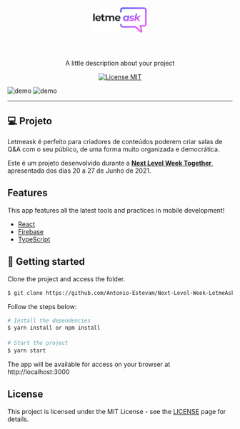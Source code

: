 
<h1 align="center">
<br>
  <img src="./src/assets/images/logo.svg" alt="YOUR_PROJECT_NAME" width="120">
<br>
<br>
</h1>

<p align="center">A little description about your project</p>

<p align="center">
  <a href="https://opensource.org/licenses/MIT">
    <img src="https://img.shields.io/badge/License-MIT-blue.svg" alt="License MIT">
    
  </a>
</p>

[//]: # (Add your gifs/images here:)
<div>
  <img src="" alt="demo" height="425">
  <img src="" alt="demo" height="425">
</div>

<hr />

## 💻 Projeto

Letmeask é perfeito para criadores de conteúdos poderem criar salas de Q&A com o seu público, de uma forma muito organizada e democrática. 

Este é um projeto desenvolvido durante a **[Next Level Week Together](https://nextlevelweek.com/)**, apresentada dos dias 20 a 27 de Junho de 2021.

## Features
[//]: # (Add the features of your project here:)
This app features all the latest tools and practices in mobile development!

- [React](https://reactjs.org)
- [Firebase](https://firebase.google.com/)
- [TypeScript](https://www.typescriptlang.org/)

## 🚀 Getting started

Clone the project and access the folder.

```bash
$ git clone https://github.com/Antonio-Estevam/Next-Level-Week-LetmeAsk.git
```

Follow the steps below:
```bash
# Install the dependencies
$ yarn install or npm install

# Start the project
$ yarn start
```
The app will be available for access on your browser at http://localhost:3000


## License

This project is licensed under the MIT License - see the [LICENSE](https://opensource.org/licenses/MIT) page for details.
